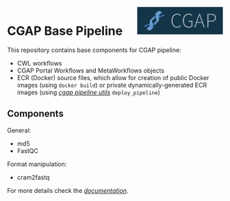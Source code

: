 <img src="https://github.com/dbmi-bgm/cgap-pipeline/blob/master/docs/images/cgap_logo.png" width="200" align="right">

# CGAP Base Pipeline

This repository contains base components for CGAP pipeline:

  * CWL workflows
  * CGAP Portal Workflows and MetaWorkflows objects
  * ECR (Docker) source files, which allow for creation of public Docker images (using `docker build`) or private dynamically-generated ECR images (using [*cgap pipeline utils*](https://github.com/dbmi-bgm/cgap-pipeline-utils/) `deploy_pipeline`)

## Components

General:

  - md5
  - FastQC

Format manipulation:

  - cram2fastq

For more details check the [*documentation*](https://cgap-pipeline-main.readthedocs.io/en/latest/Pipelines/Base/index-base.html "base pipeline").
